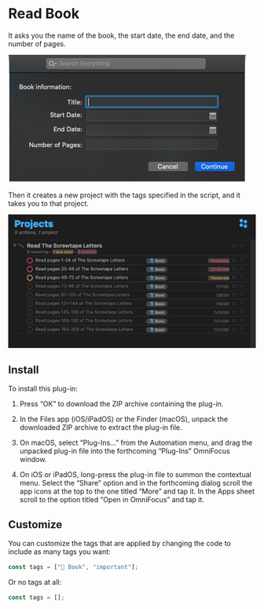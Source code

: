 # Read Book

It asks you the name of the book, the start date, the end date, and the number of pages.

![The prompt of the script](read-book.png)

Then it creates a new project with the tags specified in the script, and it takes you to that project.

![The project that was created](read-book-project.png)

## Install

To install this plug-in:

1) Press “OK” to download the ZIP archive containing the plug-in.

2) In the Files app (iOS/iPadOS) or the Finder (macOS), unpack the downloaded ZIP archive to extract the plug-in file.

3) On macOS, select “Plug-Ins…” from the Automation menu, and drag the unpacked plug-in file into the forthcoming “Plug-Ins” OmniFocus window.

4) On iOS or iPadOS, long-press the plug-in file to summon the contextual menu. Select the “Share” option and in the forthcoming dialog scroll the app icons at the top to the one titled “More” and tap it. In the Apps sheet scroll to the option titled “Open in OmniFocus” and tap it.

## Customize

You can customize the tags that are applied by changing the code to include as many tags you want:

```js
const tags = ["📘 Book", "important"];
```

Or no tags at all:

```js
const tags = [];
```
